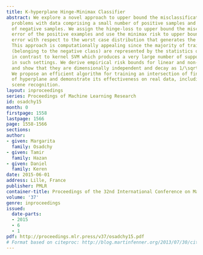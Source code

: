 ```yaml
---
title: K-hyperplane Hinge-Minimax Classifier
abstract: We explore a novel approach to upper bound the misclassification error for
  problems with data comprising a small number of positive samples and a large number
  of negative samples. We assign the hinge-loss to upper bound the misclassification
  error of the positive examples and use the minimax risk to upper bound the misclassification
  error with respect to the worst case distribution that generates the negative examples.
  This approach is computationally appealing since the majority of training examples
  (belonging to the negative class) are represented by the statistics of their distribution,
  in contrast to kernel SVM which produces a very large number of support vectors
  in such settings. We derive empirical risk bounds for linear and non-linear classification
  and show that they are dimensionally independent and decay as 1/\sqrtm for m samples.
  We propose an efficient algorithm for training an intersection of finite number
  of hyperplane and demonstrate its effectiveness on real data, including letter and
  scene recognition.
layout: inproceedings
series: Proceedings of Machine Learning Research
id: osadchy15
month: 0
firstpage: 1558
lastpage: 1566
page: 1558-1566
sections: 
author:
- given: Margarita
  family: Osadchy
- given: Tamir
  family: Hazan
- given: Daniel
  family: Keren
date: 2015-06-01
address: Lille, France
publisher: PMLR
container-title: Proceedings of the 32nd International Conference on Machine Learning
volume: '37'
genre: inproceedings
issued:
  date-parts:
  - 2015
  - 6
  - 1
pdf: http://proceedings.mlr.press/v37/osadchy15.pdf
# Format based on citeproc: http://blog.martinfenner.org/2013/07/30/citeproc-yaml-for-bibliographies/
---
```

